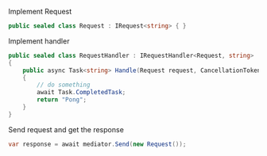 Implement Request
```csharp
public sealed class Request : IRequest<string> { }
```

Implement handler
```csharp
public sealed class RequestHandler : IRequestHandler<Request, string>
{
    public async Task<string> Handle(Request request, CancellationToken cancellationToken)
    {
	    // do something
	    await Task.CompletedTask;
        return "Pong";
    }
}
```

Send request and get the response
```csharp
var response = await mediator.Send(new Request());
```